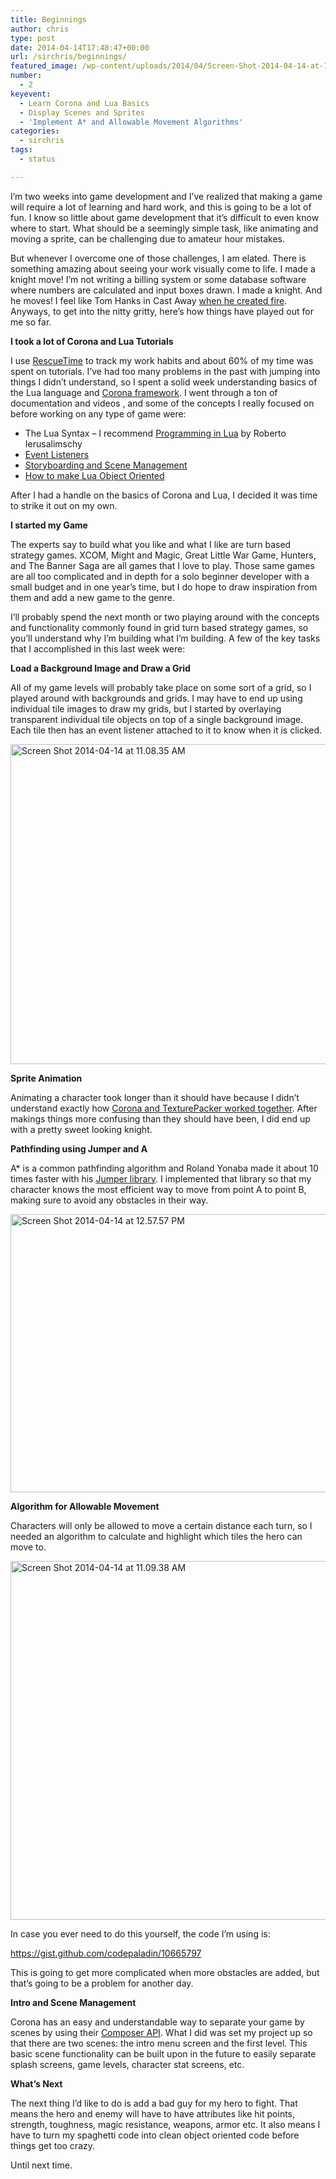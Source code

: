 ```yaml
---
title: Beginnings
author: chris
type: post
date: 2014-04-14T17:48:47+00:00
url: /sirchris/beginnings/
featured_image: /wp-content/uploads/2014/04/Screen-Shot-2014-04-14-at-12.57.57-PM.png
number:
  - 2
keyevent:
  - Learn Corona and Lua Basics
  - Display Scenes and Sprites
  - 'Implement A* and Allowable Movement Algorithms'
categories:
  - sirchris
tags:
  - status

---
```

I&#8217;m two weeks into game development and I&#8217;ve realized that making a game will require a lot of learning and hard work, and this is going to be a lot of fun. I know so little about game development that it&#8217;s difficult to even know where to start. What should be a seemingly simple task, like animating and moving a sprite, can be challenging due to amateur hour mistakes.
<!--more-->

But whenever I overcome one of those challenges, I am elated. There is something amazing about seeing your work visually come to life. I made a knight move! I&#8217;m not writing a billing system or some database software where numbers are calculated and input boxes drawn. I made a knight. And he moves! I feel like Tom Hanks in Cast Away [when he created fire][1]. Anyways, to get into the nitty gritty, here&#8217;s how things have played out for me so far.

**I took a lot of Corona and Lua Tutorials**
  
I use [RescueTime][2] to track my work habits and about 60% of my time was spent on tutorials. I&#8217;ve had too many problems in the past with jumping into things I didn&#8217;t understand, so I spent a solid week understanding basics of the Lua language and [Corona framework][3]. I went through a ton of documentation and videos , and some of the concepts I really focused on before working on any type of game were:

  * The Lua Syntax &#8211; I recommend [Programming in Lua][4] by Roberto Ierusalimschy
  * [Event Listeners][5]
  * [Storyboarding and Scene Management][6]
  * [How to make Lua Object Oriented][7]

After I had a handle on the basics of Corona and Lua, I decided it was time to strike it out on my own.

**I started my Game**
  
The experts say to build what you like and what I like are turn based strategy games. XCOM, Might and Magic, Great Little War Game, Hunters, and The Banner Saga are all games that I love to play. Those same games are all too complicated and in depth for a solo beginner developer with a small budget and in one year&#8217;s time, but I do hope to draw inspiration from them and add a new game to the genre.

I&#8217;ll probably spend the next month or two playing around with the concepts and functionality commonly found in grid turn based strategy games, so you&#8217;ll understand why I&#8217;m building what I&#8217;m building. A few of the key tasks that I accomplished in this last week were:

**Load a Background Image and Draw a Grid**
  
All of my game levels will probably take place on some sort of a grid, so I played around with backgrounds and grids. I may have to end up using individual tile images to draw my grids, but I started by overlaying transparent individual tile objects on top of a single background image. Each tile then has an event listener attached to it to know when it is clicked.

<div class="inlineimg">
  <img src="/wp-content/uploads/2014/04/Screen-Shot-2014-04-14-at-11.08.35-AM.png" alt="Screen Shot 2014-04-14 at 11.08.35 AM" width="771" height="512" class="alignnone size-full wp-image-319"  />
</div>

**Sprite Animation**
  
Animating a character took longer than it should have because I didn&#8217;t understand exactly how [Corona and TexturePacker worked together][8]. After makings things more confusing than they should have been, I did end up with a pretty sweet looking knight.

**Pathfinding using Jumper and A**
  
A* is a common pathfinding algorithm and Roland Yonaba made it about 10 times faster with his [Jumper library][9]. I implemented that library so that my character knows the most efficient way to move from point A to point B, making sure to avoid any obstacles in their way.

<div class="inlineimg">
  <img src="/wp-content/uploads/2014/04/Screen-Shot-2014-04-14-at-12.57.57-PM.png" alt="Screen Shot 2014-04-14 at 12.57.57 PM" width="762" height="445" class="alignnone size-full wp-image-320"  />
</div>

**Algorithm for Allowable Movement**
  
Characters will only be allowed to move a certain distance each turn, so I needed an algorithm to calculate and highlight which tiles the hero can move to.

<div class="inlineimg">
  <img src="/wp-content/uploads/2014/04/Screen-Shot-2014-04-14-at-11.09.38-AM.png" alt="Screen Shot 2014-04-14 at 11.09.38 AM" width="761" height="574" class="alignnone size-full wp-image-321"  />
</div>

In case you ever need to do this yourself, the code I&#8217;m using is:

https://gist.github.com/codepaladin/10665797

This is going to get more complicated when more obstacles are added, but that&#8217;s going to be a problem for another day.

**Intro and Scene Management**
  
Corona has an easy and understandable way to separate your game by scenes by using their [Composer API][10]. What I did was set my project up so that there are two scenes: the intro menu screen and the first level. This basic scene functionality can be built upon in the future to easily separate splash screens, game levels, character stat screens, etc.

**What&#8217;s Next**
  
The next thing I&#8217;d like to do is add a bad guy for my hero to fight. That means the hero and enemy will have to have attributes like hit points, strength, toughness, magic resistance, weapons, armor etc. It also means I have to turn my spaghetti code into clean object oriented code before things get too crazy.

Until next time.

 [1]: https://www.youtube.com/watch?v=IS7Og1zvdy8
 [2]: http://www.rescuetime.com
 [3]: http://battleofbrothers.com/sirchris/why-i-chose-the-corona-sdk-over-sprite-kit-unity-or-cocos2d-x
 [4]: http://www.amazon.com/Programming-Third-Edition-Roberto-Ierusalimschy/dp/859037985X
 [5]: http://www.omidahourai.com/2013-06-27/improve-runtime-event-listeners-by-using-closures-lua-corona-sdk
 [6]: http://www.develephant.net/a-simple-storyboard-framework-for-corona-sdk-part-1/
 [7]: http://www.omidahourai.com/from-zero-to-oo-ardentkids-guide-to-object-oriented-lua-with-corona-sdk
 [8]: http://battleofbrothers.com/sirchris/animating-sprites-from-a-texture-packer-image
 [9]: https://github.com/Yonaba/Jumper
 [10]: http://coronalabs.com/blog/2014/01/21/introducing-the-composer-api-plus-tutorial/